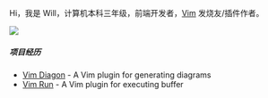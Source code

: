 Hi，我是 Will，计算机本科三年级，前端开发者，[Vim](https://www.vim.org/) 发烧友/插件作者。

[![](https://github-readme-stats.vercel.app/api?username=willchao612&show_icons=true&theme=gruvbox)](https://github.com/willchao612)

##### 项目经历

* [Vim Diagon][1] - A Vim plugin for generating diagrams
* [Vim Run][2] - A Vim plugin for executing buffer

[1]: https://github.com/willchao612/vim-diagon
[2]: https://github.com/willchao612/vim-run
